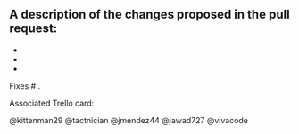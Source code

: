 A description of the changes proposed in the pull request:
- 
-
-
-


Fixes # .

Associated Trello card:

@kittenman29 @tactnician @jmendez44 @jawad727 @vivacode
